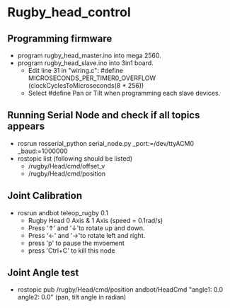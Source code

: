 # Rugby_head_control

## Programming firmware
* program rugby_head_master.ino into mega 2560.
* program rugby_head_slave.ino into 3in1 board.
  * Edit line 31 in "wiring.c": #define MICROSECONDS_PER_TIMER0_OVERFLOW (clockCyclesToMicroseconds(8 * 256))  
  * Select #define Pan or Tilt when programming each slave devices.

## Running Serial Node and check if all topics appears
* rosrun rosserial_python serial_node.py _port:=/dev/ttyACM0 _baud:=1000000
* rostopic list (following should be listed)
  * /rugby/Head/cmd/offset_v
  * /rugby/Head/cmd/position
  
## Joint Calibration
* rosrun andbot teleop_rugby 0.1
  * Rugby Head 0 Axis & 1 Axis (speed = 0.1rad/s)
  * Press '↑' and '↓'to rotate up and down.
  * Press '←' and '→'to rotate left and right.
  * press 'p' to pause the mvoement
  * press 'Ctrl+C' to kill this node
  
## Joint Angle test
* rostopic pub /rugby/Head/cmd/position andbot/HeadCmd "angle1: 0.0 angle2: 0.0" (pan, tilt angle in radian)
